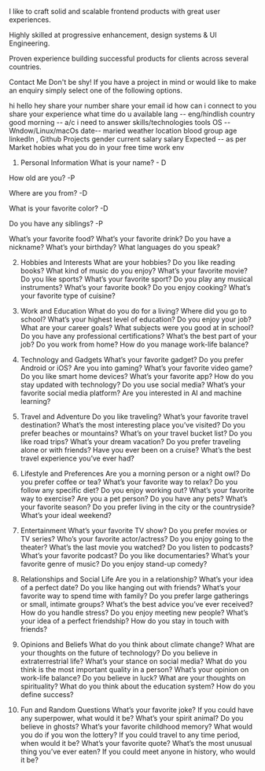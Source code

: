 I like to craft solid and scalable frontend products with great user experiences. 

Highly skilled at progressive enhancement, design systems & UI Engineering.

Proven experience building successful products for clients across several countries.



Contact Me
Don't be shy!
If you have a project in mind or would like to make an enquiry simply select one of the following options.


<!--  -->
hi hello hey 
share your number
share your email id
how can i connect to you 
share your experience
what time do u available
lang -- eng/hindlish
country
good morning -- a/c i need to answer
skills/technologies
tools
OS -- Wndow/Linux/macOs
date-- 
maried
weather
location 
blood group 
age
linkedIn , Github
Projects
gender
current salary 
salary Expected -- as per Market 
hobies
what you do in your free time
work env


<!-- Some Question which Anyone can ask from Bot -->
1. Personal Information
What is your name? - D

How old are you? -P

Where are you from? -D

What is your favorite color? -D

Do you have any siblings? -P

What’s your favorite food?
What’s your favorite drink?
Do you have a nickname?
What’s your birthday?
What languages do you speak?

2. Hobbies and Interests
What are your hobbies?
Do you like reading books?
What kind of music do you enjoy?
What’s your favorite movie?
Do you like sports?
What’s your favorite sport?
Do you play any musical instruments?
What’s your favorite book?
Do you enjoy cooking?
What’s your favorite type of cuisine?

3. Work and Education
What do you do for a living?
Where did you go to school?
What’s your highest level of education?
Do you enjoy your job?
What are your career goals?
What subjects were you good at in school?
Do you have any professional certifications?
What’s the best part of your job?
Do you work from home?
How do you manage work-life balance?

4. Technology and Gadgets
What’s your favorite gadget?
Do you prefer Android or iOS?
Are you into gaming?
What’s your favorite video game?
Do you like smart home devices?
What’s your favorite app?
How do you stay updated with technology?
Do you use social media?
What’s your favorite social media platform?
Are you interested in AI and machine learning?

5. Travel and Adventure
Do you like traveling?
What’s your favorite travel destination?
What’s the most interesting place you’ve visited?
Do you prefer beaches or mountains?
What’s on your travel bucket list?
Do you like road trips?
What’s your dream vacation?
Do you prefer traveling alone or with friends?
Have you ever been on a cruise?
What’s the best travel experience you’ve ever had?

6. Lifestyle and Preferences
Are you a morning person or a night owl?
Do you prefer coffee or tea?
What’s your favorite way to relax?
Do you follow any specific diet?
Do you enjoy working out?
What’s your favorite way to exercise?
Are you a pet person? Do you have any pets?
What’s your favorite season?
Do you prefer living in the city or the countryside?
What’s your ideal weekend?

7. Entertainment
What’s your favorite TV show?
Do you prefer movies or TV series?
Who’s your favorite actor/actress?
Do you enjoy going to the theater?
What’s the last movie you watched?
Do you listen to podcasts?
What’s your favorite podcast?
Do you like documentaries?
What’s your favorite genre of music?
Do you enjoy stand-up comedy?

8. Relationships and Social Life
Are you in a relationship?
What’s your idea of a perfect date?
Do you like hanging out with friends?
What’s your favorite way to spend time with family?
Do you prefer large gatherings or small, intimate groups?
What’s the best advice you’ve ever received?
How do you handle stress?
Do you enjoy meeting new people?
What’s your idea of a perfect friendship?
How do you stay in touch with friends?

9. Opinions and Beliefs
What do you think about climate change?
What are your thoughts on the future of technology?
Do you believe in extraterrestrial life?
What’s your stance on social media?
What do you think is the most important quality in a person?
What’s your opinion on work-life balance?
Do you believe in luck?
What are your thoughts on spirituality?
What do you think about the education system?
How do you define success?

10. Fun and Random Questions
What’s your favorite joke?
If you could have any superpower, what would it be?
What’s your spirit animal?
Do you believe in ghosts?
What’s your favorite childhood memory?
What would you do if you won the lottery?
If you could travel to any time period, when would it be?
What’s your favorite quote?
What’s the most unusual thing you’ve ever eaten?
If you could meet anyone in history, who would it be?






